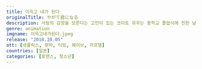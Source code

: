 ```yaml
---
title: 이윽고 네가 된다
originalTitle: やがて君になる
description: 사랑의 감정을 모른다는 고민이 있는 코이토 유우는 중학교 졸업식에 친한 남자 친구가 했던 고백의 대답을 못하고 있었다.그러던 중 만난 학생회 임원 나나미 토우코는 누구한테 고백 받아도 상대를 좋아하게 될 수 없다는 이야기를 한다. 토우코의 얘기에 공감한 유우는 자신의 고민을 털어놓지만 토우코에게서 뜻밖의 말을 듣는다.
genre: animation
imgname: 이윽고네가된다.jpeg
release: "2018.10.05"
ott: [넷플릭스, 왓챠, 티빙, 웨이브, 라프텔]
countries: [일본]
categories: [로맨스, 청소년]
---
```

